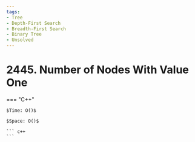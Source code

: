 ```yaml
---
tags:
- Tree
- Depth-First Search
- Breadth-First Search
- Binary Tree
- Unsolved
---
```



# 2445. Number of Nodes With Value One

=== "C++"

    $Time: O()$

    $Space: O()$

    ``` c++
    ```